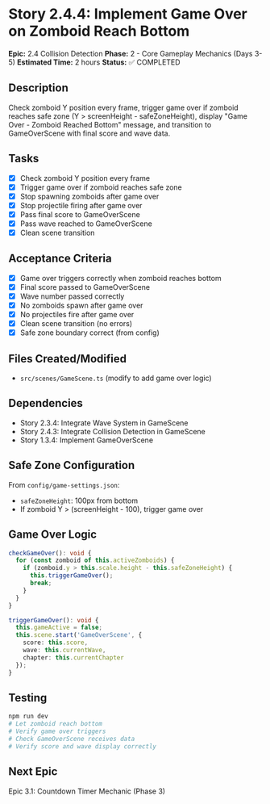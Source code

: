 # Story 2.4.4: Implement Game Over on Zomboid Reach Bottom

**Epic:** 2.4 Collision Detection
**Phase:** 2 - Core Gameplay Mechanics (Days 3-5)
**Estimated Time:** 2 hours
**Status:** ✅ COMPLETED

## Description
Check zomboid Y position every frame, trigger game over if zomboid reaches safe zone (Y > screenHeight - safeZoneHeight), display "Game Over - Zomboid Reached Bottom" message, and transition to GameOverScene with final score and wave data.

## Tasks
- [x] Check zomboid Y position every frame
- [x] Trigger game over if zomboid reaches safe zone
- [x] Stop spawning zomboids after game over
- [x] Stop projectile firing after game over
- [x] Pass final score to GameOverScene
- [x] Pass wave reached to GameOverScene
- [x] Clean scene transition

## Acceptance Criteria
- [x] Game over triggers correctly when zomboid reaches bottom
- [x] Final score passed to GameOverScene
- [x] Wave number passed correctly
- [x] No zomboids spawn after game over
- [x] No projectiles fire after game over
- [x] Clean scene transition (no errors)
- [x] Safe zone boundary correct (from config)

## Files Created/Modified
- `src/scenes/GameScene.ts` (modify to add game over logic)

## Dependencies
- Story 2.3.4: Integrate Wave System in GameScene
- Story 2.4.3: Integrate Collision Detection in GameScene
- Story 1.3.4: Implement GameOverScene

## Safe Zone Configuration
From `config/game-settings.json`:
- `safeZoneHeight`: 100px from bottom
- If zomboid Y > (screenHeight - 100), trigger game over

## Game Over Logic
```typescript
checkGameOver(): void {
  for (const zomboid of this.activeZomboids) {
    if (zomboid.y > this.scale.height - this.safeZoneHeight) {
      this.triggerGameOver();
      break;
    }
  }
}

triggerGameOver(): void {
  this.gameActive = false;
  this.scene.start('GameOverScene', {
    score: this.score,
    wave: this.currentWave,
    chapter: this.currentChapter
  });
}
```

## Testing
```bash
npm run dev
# Let zomboid reach bottom
# Verify game over triggers
# Check GameOverScene receives data
# Verify score and wave display correctly
```

## Next Epic
Epic 3.1: Countdown Timer Mechanic (Phase 3)
